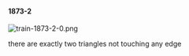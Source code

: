 #### 1873-2
![train-1873-2-0.png](https://github.com/lil-lab/nlvr/raw/master/nlvr/train/images/48/train-1873-2-0.png "train-1873-2-0.png")

there are exactly two triangles not touching any edge